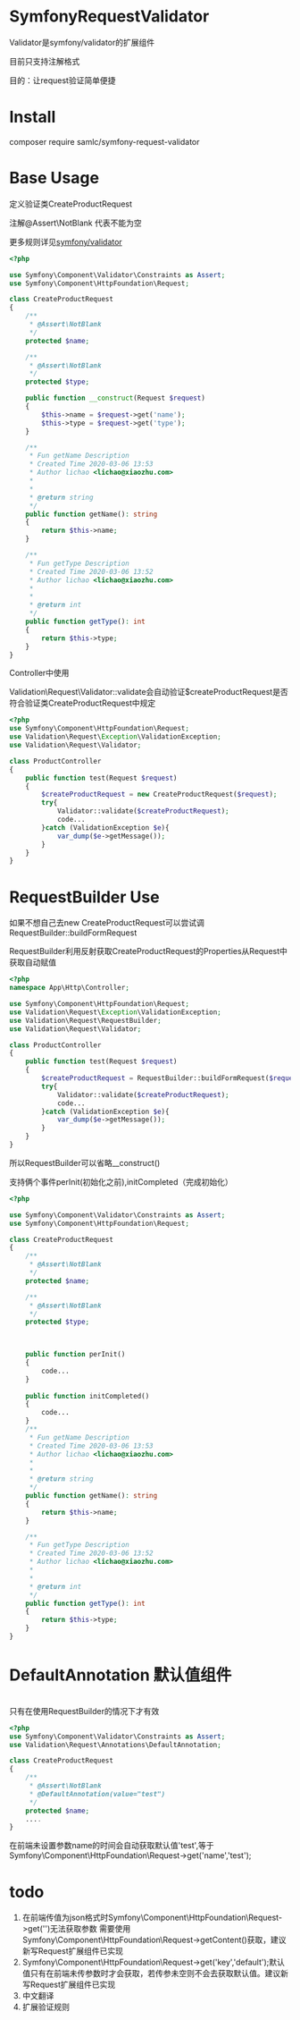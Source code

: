 SymfonyRequestValidator
=============
Validator是symfony/validator的扩展组件

目前只支持注解格式

目的：让request验证简单便捷

Install
==================
composer require samlc/symfony-request-validator

Base Usage
==================
定义验证类CreateProductRequest

注解@Assert\NotBlank 代表不能为空


更多规则详见[symfony/validator](https://symfony.com/doc/4.4/validation.html#basic-constraints)
```php
<?php

use Symfony\Component\Validator\Constraints as Assert;
use Symfony\Component\HttpFoundation\Request;

class CreateProductRequest
{
    /**
     * @Assert\NotBlank
     */
    protected $name;

    /**
     * @Assert\NotBlank
     */
    protected $type;

    public function __construct(Request $request) 
    {
        $this->name = $request->get('name');
        $this->type = $request->get('type');
    }

    /**
     * Fun getName Description
     * Created Time 2020-03-06 13:53
     * Author lichao <lichao@xiaozhu.com>
     *
     *
     * @return string
     */
    public function getName(): string
    {
        return $this->name;
    }

    /**
     * Fun getType Description
     * Created Time 2020-03-06 13:52
     * Author lichao <lichao@xiaozhu.com>
     *
     *
     * @return int
     */
    public function getType(): int
    {
        return $this->type;
    }
}

```
Controller中使用

Validation\Request\Validator::validate会自动验证$createProductRequest是否符合验证类CreateProductRequest中规定
```php
<?php
use Symfony\Component\HttpFoundation\Request;
use Validation\Request\Exception\ValidationException;
use Validation\Request\Validator;

class ProductController
{
    public function test(Request $request)
    {
        $createProductRequest = new CreateProductRequest($request);
        try{
            Validator::validate($createProductRequest);
            code...
        }catch (ValidationException $e){
            var_dump($e->getMessage());
        }
    }
}
```

RequestBuilder Use
=======================
如果不想自己去new CreateProductRequest可以尝试调RequestBuilder::buildFormRequest

RequestBuilder利用反射获取CreateProductRequest的Properties从Request中获取自动赋值
```php
<?php
namespace App\Http\Controller;

use Symfony\Component\HttpFoundation\Request;
use Validation\Request\Exception\ValidationException;
use Validation\Request\RequestBuilder;
use Validation\Request\Validator;

class ProductController
{
    public function test(Request $request)
    {
        $createProductRequest = RequestBuilder::buildFormRequest($request, CreateProductRequest::class);
        try{
            Validator::validate($createProductRequest);
            code...
        }catch (ValidationException $e){
            var_dump($e->getMessage());
        }
    }
}
```
所以RequestBuilder可以省略__construct()

支持俩个事件perInit(初始化之前),initCompleted（完成初始化）

```php
<?php

use Symfony\Component\Validator\Constraints as Assert;
use Symfony\Component\HttpFoundation\Request;

class CreateProductRequest
{
    /**
     * @Assert\NotBlank
     */
    protected $name;

    /**
     * @Assert\NotBlank
     */
    protected $type;


    
    public function perInit()
    {
        code...
    }
    
    public function initCompleted()
    {
        code...
    }
    /**
     * Fun getName Description
     * Created Time 2020-03-06 13:53
     * Author lichao <lichao@xiaozhu.com>
     *
     *
     * @return string
     */
    public function getName(): string
    {
        return $this->name;
    }

    /**
     * Fun getType Description
     * Created Time 2020-03-06 13:52
     * Author lichao <lichao@xiaozhu.com>
     *
     *
     * @return int
     */
    public function getType(): int
    {
        return $this->type;
    }
}

```

DefaultAnnotation 默认值组件
======================
<br>只有在使用RequestBuilder的情况下才有效</br>

```php
<?php
use Symfony\Component\Validator\Constraints as Assert;
use Validation\Request\Annotations\DefaultAnnotation;

class CreateProductRequest
{
    /**
     * @Assert\NotBlank
     * @DefaultAnnotation(value="test")
     */
    protected $name;
    ....
}
```

在前端未设置参数name的时间会自动获取默认值'test',等于
Symfony\Component\HttpFoundation\Request->get('name','test');

todo
================
1. 在前端传值为json格式时Symfony\Component\HttpFoundation\Request->get('')无法获取参数
需要使用Symfony\Component\HttpFoundation\Request->getContent()获取，建议新写Request扩展组件已实现
2. Symfony\Component\HttpFoundation\Request->get('key','default');默认值只有在前端未传参数时才会获取，若传参未空则不会去获取默认值。建议新写Request扩展组件已实现
3. 中文翻译
4. 扩展验证规则